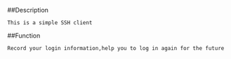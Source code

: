 ##Description

	This is a simple SSH client
##Function

	Record your login information,help you to log in again for the future
